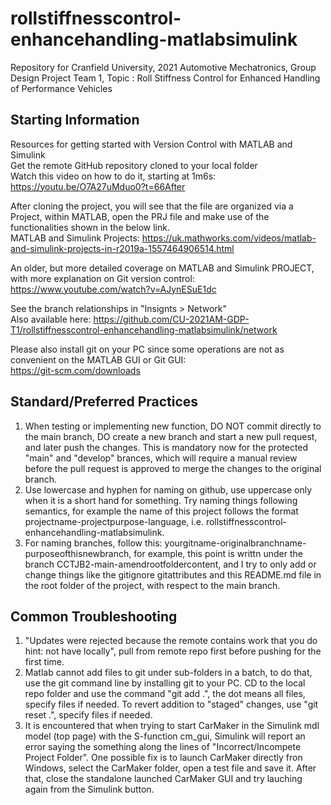 # rollstiffnesscontrol-enhancehandling-matlabsimulink
Repository for Cranfield University, 2021 Automotive Mechatronics, Group Design Project Team 1, Topic : Roll Stiffness Control for Enhanced Handling of Performance Vehicles 

## Starting Information
Resources for getting started with Version Control with MATLAB and Simulink  
Get the remote GitHub repository cloned to your local folder  
Watch this video on how to do it, starting at 1m6s: https://youtu.be/O7A27uMduo0?t=66After 

After cloning the project, you will see that the file are organized via a Project, within MATLAB, open the  PRJ file and make use of the functionalities shown in the below link.  
MATLAB and Simulink Projects: https://uk.mathworks.com/videos/matlab-and-simulink-projects-in-r2019a-1557464906514.html  

An older, but more detailed coverage on MATLAB and Simulink PROJECT, with more explanation on Git version control:  
https://www.youtube.com/watch?v=AJynESuE1dc  

See the branch relationships in "Insignts > Network"  
Also available here: https://github.com/CU-2021AM-GDP-T1/rollstiffnesscontrol-enhancehandling-matlabsimulink/network  

Please also install git on your PC since some operations are not as convenient on the MATLAB GUI or Git GUI:  
https://git-scm.com/downloads

## Standard/Preferred Practices
1. When testing or implementing new function, DO NOT commit directly to the main branch, DO create a new branch and start a new pull request, and later push the changes. This is mandatory now for the protected "main" and "develop" brances, which will require a manual review before the pull request is approved to merge the changes to the original branch.
2. Use lowercase and hyphen for naming on github, use uppercase only when it is a short hand for something. Try naming things following semantics, for example the name of this project follows the format projectname-projectpurpose-language, i.e. rollstiffnesscontrol-enhancehandling-matlabsimulink.
3. For naming branches, follow this: yourgitname-originalbranchname-purposeofthisnewbranch, for example, this point is writtn under the branch CCTJB2-main-amendrootfoldercontent, and I try to only add or change things like the gitignore gitattributes and this README.md file in the root folder of the project, with respect to the main branch.

## Common Troubleshooting
1. "Updates were rejected because the remote contains work that you do hint: not have locally", pull from remote repo first before pushing for the first time.
2. Matlab cannot add files to git under sub-folders in a batch, to do that, use the git command line by installing git to your PC. CD to the local repo folder and use the command "git add .", the dot means all files, specify files if needed.
To revert addition to "staged" changes, use "git reset .", specify files if needed.
3. It is encountered that when trying to start CarMaker in the Simulink mdl model (top page) with the S-function cm_gui, Simulink will report an error saying the something along the lines of "Incorrect/Incompete Project Folder". One possible fix is to launch CarMaker directly fron Windows, select the CarMaker folder, open a test file and save it. After that, close the standalone launched CarMaker GUI and try lauching again from the Simulink button.
